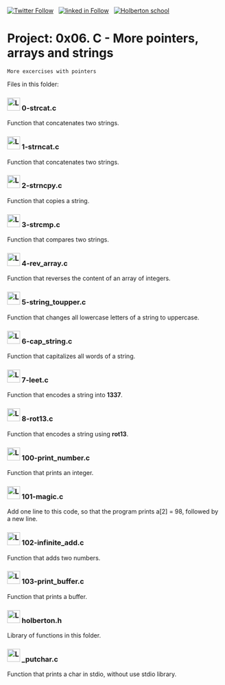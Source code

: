  [![Twitter Follow](https://img.shields.io/twitter/follow/jepez90?label=Follow%20me&style=social)](https://twitter.com/Jepez90) &nbsp; [![linked in Follow](https://img.shields.io/badge/LinkedIn-Follow-blue)](https://www.linkedin.com/in/jerson-p%C3%A9rez-010059a4/) &nbsp; [![Holberton school](https://img.shields.io/badge/Holberton_School-red)](https://twitter.com/HolbertonCOL)

# Project: 0x06. C - More pointers, arrays and strings


```More excercises with pointers```

Files in this folder:

### <img src="https://i.imgur.com/s1rXGpW.png" alt="Logo C" height="30"> 0-strcat.c

Function that concatenates two strings.

### <img src="https://i.imgur.com/s1rXGpW.png" alt="Logo C" height="30"> 1-strncat.c

Function that concatenates two strings.

### <img src="https://i.imgur.com/s1rXGpW.png" alt="Logo C" height="30"> 2-strncpy.c

Function that copies a string.

### <img src="https://i.imgur.com/s1rXGpW.png" alt="Logo C" height="30"> 3-strcmp.c

Function that compares two strings.

### <img src="https://i.imgur.com/s1rXGpW.png" alt="Logo C" height="30"> 4-rev_array.c

Function that reverses the content of an array of integers.

### <img src="https://i.imgur.com/s1rXGpW.png" alt="Logo C" height="30"> 5-string_toupper.c

Function that changes all lowercase letters of a string to uppercase.

### <img src="https://i.imgur.com/s1rXGpW.png" alt="Logo C" height="30"> 6-cap_string.c

Function that capitalizes all words of a string.

### <img src="https://i.imgur.com/s1rXGpW.png" alt="Logo C" height="30"> 7-leet.c

Function that encodes a string into **1337**.

### <img src="https://i.imgur.com/s1rXGpW.png" alt="Logo C" height="30"> 8-rot13.c

Function that encodes a string using **rot13**.

### <img src="https://i.imgur.com/s1rXGpW.png" alt="Logo C" height="30"> 100-print_number.c

Function that prints an integer.

### <img src="https://i.imgur.com/s1rXGpW.png" alt="Logo C" height="30"> 101-magic.c

Add one line to this code, so that the program prints a[2] = 98, followed by a new line.

### <img src="https://i.imgur.com/s1rXGpW.png" alt="Logo C" height="30"> 102-infinite_add.c

Function that adds two numbers.

### <img src="https://i.imgur.com/s1rXGpW.png" alt="Logo C" height="30"> 103-print_buffer.c

Function that prints a buffer.

### <img src="https://i.imgur.com/UCWcsWc.png" alt="Logo C" height="30"> holberton.h

Library of functions in this folder.

### <img src="https://i.imgur.com/s1rXGpW.png" alt="Logo C" height="30"> _putchar.c

Function that prints a char in stdio, without use stdio library.